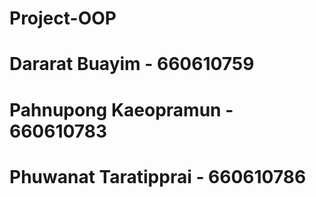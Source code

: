 # Project-OOP
# Dararat Buayim - 660610759
# Pahnupong Kaeopramun - 660610783
# Phuwanat Taratipprai - 660610786
